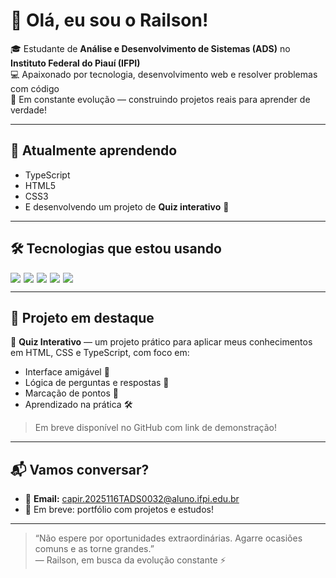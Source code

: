 # 👋 Olá, eu sou o Railson!

🎓 Estudante de **Análise e Desenvolvimento de Sistemas (ADS)** no **Instituto Federal do Piauí (IFPI)**  
💻 Apaixonado por tecnologia, desenvolvimento web e resolver problemas com código  
🚀 Em constante evolução — construindo projetos reais para aprender de verdade!

---

## 🌱 Atualmente aprendendo

- TypeScript
- HTML5
- CSS3
- E desenvolvendo um projeto de **Quiz interativo** 🧠

---

## 🛠️ Tecnologias que estou usando

<div style="display: flex; gap: 5px; flex-wrap: wrap;">
  <img src="https://img.shields.io/badge/HTML5-E34F26?style=for-the-badge&logo=html5&logoColor=white"/>
  <img src="https://img.shields.io/badge/CSS3-1572B6?style=for-the-badge&logo=css3&logoColor=white"/>
  <img src="https://img.shields.io/badge/TypeScript-3178C6?style=for-the-badge&logo=typescript&logoColor=white"/>
  <img src="https://img.shields.io/badge/Git-F05032?style=for-the-badge&logo=git&logoColor=white"/>
  <img src="https://img.shields.io/badge/Visual%20Studio%20Code-007ACC?style=for-the-badge&logo=visual-studio-code&logoColor=white"/>
</div>

---

## 🧪 Projeto em destaque

📌 **Quiz Interativo** — um projeto prático para aplicar meus conhecimentos em HTML, CSS e TypeScript, com foco em:

- Interface amigável 🎨  
- Lógica de perguntas e respostas 🤔  
- Marcação de pontos 🧮  
- Aprendizado na prática 🛠️  

> Em breve disponível no GitHub com link de demonstração!

---


## 📬 Vamos conversar?

- 📧 **Email:** capir.2025116TADS0032@aluno.ifpi.edu.br  
- 🚀 Em breve: portfólio com projetos e estudos!

---

> “Não espere por oportunidades extraordinárias. Agarre ocasiões comuns e as torne grandes.”  
> — Railson, em busca da evolução constante ⚡
